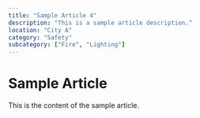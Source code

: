 ```yaml
---
title: "Sample Article 4"
description: "This is a sample article description."
location: "City A"
category: "Safety"
subcategory: ["Fire", "Lighting"]
---
```

# Sample Article

This is the content of the sample article.
